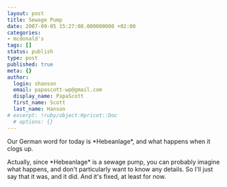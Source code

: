 ```yaml
---
layout: post
title: Sewage Pump
date: 2007-09-05 15:27:08.000000000 +02:00
categories:
- mcdonald's
tags: []
status: publish
type: post
published: true
meta: {}
author:
  login: shanson
  email: papascott-wp@gmail.com
  display_name: PapaScott
  first_name: Scott
  last_name: Hanson
# excerpt: !ruby/object:Hpricot::Doc
  # options: {}
---
```

<p>Our German word for today is *Hebeanlage*, and what happens when it clogs up.</p>
<p>Actually, since *Hebeanlage* is a sewage pump, you can probably imagine what happens, and don't particularly want to know any details. So I'll just say that it was, and it did. And it's fixed, at least for now.</p>
